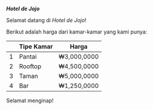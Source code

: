 ***Hotel de Jojo***

Selamat datang di _Hotel de Jojo_!

Berikut adalah harga dari kamar-kamar yang kami punya:

| |Tipe Kamar|Harga|
|-|----------|-----|
|1|Pantai|₩3,000,0000|
|2|Rooftop|₩4,500,0000|
|3|Taman|₩5,000,0000|
|4|Bar|₩1,250,0000|

Selamat menginap!
